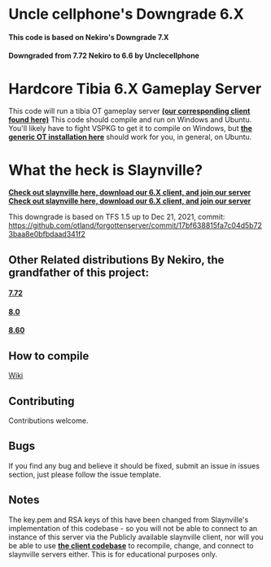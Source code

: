 # Uncle cellphone's Downgrade 6.X

#### This code is based on Nekiro's Downgrade 7.X
#### Downgraded from 7.72 Nekiro to 6.6 by Unclecellphone

# Hardcore Tibia 6.X Gameplay Server

This code will run a tibia OT gameplay server **[(our corresponding client found here)](https://github.com/unclecellphone/SlaynvilleOT6Client)**
This code should compile and run on Windows and Ubuntu.  
You'll likely have to fight VSPKG to get it to compile on Windows,
but **[the generic OT installation here](https://docs.otland.net/ots-guide/running-your-first-linux-web-and-otserver)** 
should work for you, in general, on Ubuntu.  

# What the heck is Slaynville?

**[Check out slaynville here, download our 6.X client, and join our server](https://www.slaynville.com)**
**[Check out slaynville here, download our 6.X client, and join our server](https://www.slaynville.com)**

This downgrade is based on TFS 1.5 up to Dec 21, 2021, commit: https://github.com/otland/forgottenserver/commit/17bf638815fa7c04d5b723baa8e0bfbdaad341f2

## Other Related distributions By Nekiro, the grandfather of this project:

#### **[7.72](https://github.com/nekiro/TFS-1.4-Downgrades/tree/7.72)**
#### **[8.0](https://github.com/nekiro/TFS-1.4-Downgrades/tree/8.0)**
#### **[8.60](https://github.com/nekiro/TFS-1.4-Downgrades/tree/8.60)**

## How to compile

[Wiki](https://github.com/otland/forgottenserver/wiki/Compiling)

## Contributing

Contributions welcome.

## Bugs

If you find any bug and believe it should be fixed, submit an issue in issues section, just please follow the issue template.

## Notes

The key.pem and RSA keys of this have been changed from Slaynville's implementation of this codebase - so you will not be able to connect to an instance of this server via the Publicly available slaynville client, nor will you be able to use **[the client codebase](https://github.com/unclecellphone/SlaynvilleOT6Client)** to recompile, change, and connect to slaynville servers either.  This is for educational purposes only.
